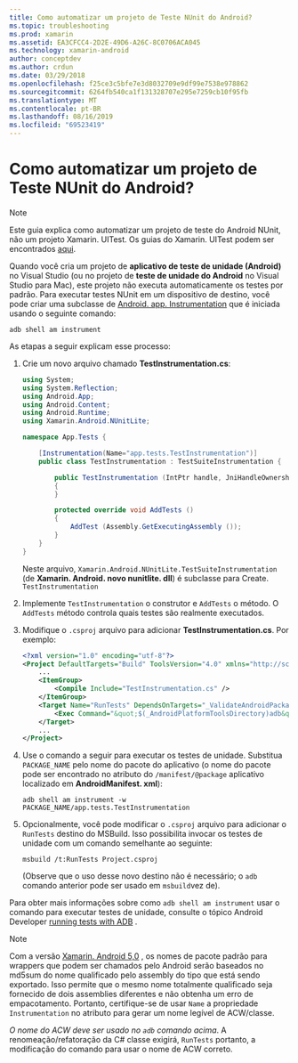 ```yaml
---
title: Como automatizar um projeto de Teste NUnit do Android?
ms.topic: troubleshooting
ms.prod: xamarin
ms.assetid: EA3CFCC4-2D2E-49D6-A26C-8C0706ACA045
ms.technology: xamarin-android
author: conceptdev
ms.author: crdun
ms.date: 03/29/2018
ms.openlocfilehash: f25ce3c5bfe7e3d8032709e9df99e7538e978862
ms.sourcegitcommit: 6264fb540ca1f131328707e295e7259cb10f95fb
ms.translationtype: MT
ms.contentlocale: pt-BR
ms.lasthandoff: 08/16/2019
ms.locfileid: "69523419"
---
```

# <a name="how-do-i-automate-an-android-nunit-test-project"></a>Como automatizar um projeto de Teste NUnit do Android?

> [!NOTE]
> Este guia explica como automatizar um projeto de teste do Android NUnit, não um projeto Xamarin. UITest. Os guias do Xamarin. UITest podem ser encontrados [aqui](https://docs.microsoft.com/appcenter/test-cloud/preparing-for-upload/uitest).

Quando você cria um projeto de **aplicativo de teste de unidade (Android)** no Visual Studio (ou no projeto de **teste de unidade do Android** no Visual Studio para Mac), este projeto não executa automaticamente os testes por padrão.
Para executar testes NUnit em um dispositivo de destino, você pode criar uma subclasse de [Android. app. Instrumentation](xref:Android.App.Instrumentation) que é iniciada usando o seguinte comando: 

```shell
adb shell am instrument 
```

As etapas a seguir explicam esse processo:

1. Crie um novo arquivo chamado **TestInstrumentation.cs**: 

    ```cs 
    using System;
    using System.Reflection;
    using Android.App;
    using Android.Content;
    using Android.Runtime;
    using Xamarin.Android.NUnitLite;

    namespace App.Tests {

        [Instrumentation(Name="app.tests.TestInstrumentation")]
        public class TestInstrumentation : TestSuiteInstrumentation {

            public TestInstrumentation (IntPtr handle, JniHandleOwnership transfer) : base (handle, transfer)
            {
            }

            protected override void AddTests ()
            {
                AddTest (Assembly.GetExecutingAssembly ());
            }
        }
    }
    ```

    Neste arquivo, `Xamarin.Android.NUnitLite.TestSuiteInstrumentation` (de **Xamarin. Android. novo nunitlite. dll**) é subclasse para Create. `TestInstrumentation`

2. Implemente `TestInstrumentation` o construtor e `AddTests` o método. O `AddTests` método controla quais testes são realmente executados.

3. Modifique o `.csproj` arquivo para adicionar **TestInstrumentation.cs**. Por exemplo:

    ```xml
    <?xml version="1.0" encoding="utf-8"?>
    <Project DefaultTargets="Build" ToolsVersion="4.0" xmlns="http://schemas.microsoft.com/developer/msbuild/2003">
        ...
        <ItemGroup>
            <Compile Include="TestInstrumentation.cs" />
        </ItemGroup>
        <Target Name="RunTests" DependsOnTargets="_ValidateAndroidPackageProperties">
            <Exec Command="&quot;$(_AndroidPlatformToolsDirectory)adb&quot; $(AdbTarget) $(AdbOptions) shell am instrument -w $(_AndroidPackage)/app.tests.TestInstrumentation" />
        </Target>
        ...
    </Project>
    ```

4. Use o comando a seguir para executar os testes de unidade. Substitua `PACKAGE_NAME` pelo nome do pacote do aplicativo (o nome do pacote pode ser encontrado no atributo do `/manifest/@package` aplicativo localizado em **AndroidManifest. xml**):

    ```shell
    adb shell am instrument -w PACKAGE_NAME/app.tests.TestInstrumentation
    ```

5. Opcionalmente, você pode modificar o `.csproj` arquivo para adicionar o `RunTests` destino do MSBuild. Isso possibilita invocar os testes de unidade com um comando semelhante ao seguinte:

    ```shell
    msbuild /t:RunTests Project.csproj
    ```
    (Observe que o uso desse novo destino não é necessário; o `adb` comando anterior pode ser usado em `msbuild`vez de).

Para obter mais informações sobre como `adb shell am instrument` usar o comando para executar testes de unidade, consulte o tópico Android Developer [running tests with ADB](https://developer.android.com/studio/test/command-line.html#RunTestsDevice) .


> [!NOTE]
> Com a versão [Xamarin. Android 5,0](https://github.com/xamarin/release-notes-archive/blob/master/release-notes/android/xamarin.android_5/xamarin.android_5.1/index.md#Android_Callable_Wrapper_Naming) , os nomes de pacote padrão para wrappers que podem ser chamados pelo Android serão baseados no md5sum do nome qualificado pelo assembly do tipo que está sendo exportado. Isso permite que o mesmo nome totalmente qualificado seja fornecido de dois assemblies diferentes e não obtenha um erro de empacotamento. Portanto, certifique-se de usar `Name` a propriedade `Instrumentation` no atributo para gerar um nome legível de ACW/classe.

_O nome do ACW deve ser usado no `adb` comando acima_.
A renomeação/refatoração da C# classe exigirá, `RunTests` portanto, a modificação do comando para usar o nome de ACW correto.

